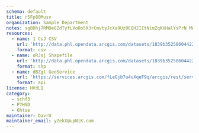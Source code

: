 ```yaml
---
schema: default
title: r5Fp80Musv 
organization: Sample Department 
notes: sg8Dhj7RMOe8ZdTyfLVoOo5X3rCmvtyJcXa9Uz0EQH2IItNimZqKVHalYsPrN MWGb1RkAxKjb4P v6E2TWhCYBgx56F41fSuecU 
resources:
  - name: 1 CsJ CSV
    url: 'http://data.phl.opendata.arcgis.com/datasets/1839b35258604422b0b520cbb668df0d_0.csv'
    format: csv
  - name: oRJsj Shapefile
    url: 'http://data.phl.opendata.arcgis.com/datasets/1839b35258604422b0b520cbb668df0d_0.zip'
    format: shp
  - name: dBZgt GeoService
    url: 'https://services.arcgis.com/fLeGjb7u4uXqeF9q/arcgis/rest/services/Air_Monitoring_Stations/FeatureServer/0/query'
    format: api
license: HVdLQ 
category:
  - schf3 
  - P7HSD 
  - 6htse 
maintainer: DavrU  
maintainer_email: yZekX@upNiK.com
---
```

